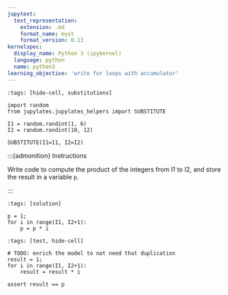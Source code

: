 ```yaml
---
jupytext:
  text_representation:
    extension: .md
    format_name: myst
    format_version: 0.13
kernelspec:
  display_name: Python 3 (ipykernel)
  language: python
  name: python3
learning_objective: 'write for loops with accumulator'
---
```


```{code-cell}
:tags: [hide-cell, substitutions]

import random
from jupylates.jupylates_helpers import SUBSTITUTE

I1 = random.randint(1, 6)
I2 = random.randint(10, 12)

SUBSTITUTE(I1=I1, I2=I2)
```

:::{admonition} Instructions

Write code to compute the product of the integers from I1 to I2, and
store the result in a variable `p`.

:::

```{code-cell}
:tags: [solution]

p = 1;
for i in range(I1, I2+1):
    p = p * i
```

```{code-cell}
:tags: [test, hide-cell]

# TODO: enrich the model to not need that duplication
result = 1;
for i in range(I1, I2+1):
    result = result * i

assert result == p
```
